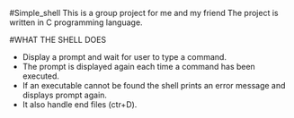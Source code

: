 #Simple_shell
This is a group project for me and my friend
The project is written in C programming language.

#WHAT THE SHELL DOES
- Display a prompt and wait for user to type a command.
- The prompt is displayed again each time a command has been executed.
- If an executable cannot be found the shell prints an error message and displays prompt again.
- It also handle end files (ctr+D).
